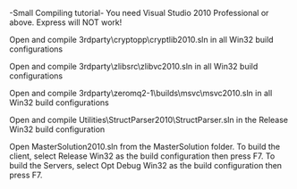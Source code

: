 -Small Compiling tutorial-
You need Visual Studio 2010 Professional or above. Express will NOT work!

Open and compile 3rdparty\cryptopp\cryptlib2010.sln in all Win32 build configurations

Open and compile 3rdparty\zlibsrc\zlibvc2010.sln in all Win32 build configurations

Open and compile 3rdparty\zeromq2-1\builds\msvc\msvc2010.sln in all Win32 build configurations

Open and compile Utilities\StructParser2010\StructParser.sln in the Release Win32 build configuration

Open MasterSolution2010.sln from the MasterSolution folder. To build the client, select Release Win32 as the build configuration then press F7. To build the Servers, select Opt Debug Win32 as the build configuration then press F7.